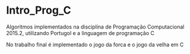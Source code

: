 # Intro_Prog_C

Algoritmos implementados na disciplina de Programação Computacional 2015.2, utilizando Portugol e a linguagem de programação C

No trabalho final é implementado o jogo da forca e o jogo da velha em C
